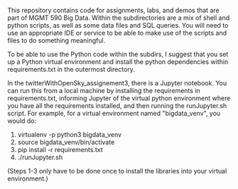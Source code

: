 This repository contains code for assignments, labs, and demos that are part of MGMT 590 Big Data.
Within the subdirectories are a mix of shell and python scripts, as well as some data files and SQL queries.
You will need to use an appropriate IDE or service to be able to make use of the scripts and files to do something meaningful.

To be able to use the Python code within the subdirs, I suggest that you set up a Python virtual environment and install the python dependencies within requirements.txt in the outermost directory.

In the twitterWithOpenSky_assignement3, there is a Jupyter notebook. You can run this from a local machine by installing the requirements in requirements.txt, informing Jupyter of the virtual python environment where you have all the requirements installed, and then running the runJupyter.sh script. For example, for a virtual environment named "bigdata_venv", you would do:

1. virtualenv -p python3 bigdata_venv
1. source bigdata_venv/bin/activate
1. pip install -r requirements.txt
1. ./runJupyter.sh

(Steps 1-3 only have to be done once to install the libraries into your virtual environment.)
